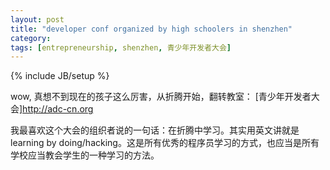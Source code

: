```yaml
---
layout: post
title: "developer conf organized by high schoolers in shenzhen"
category: 
tags: [entrepreneurship, shenzhen, 青少年开发者大会]
---
```

{% include JB/setup %}

wow, 真想不到现在的孩子这么厉害，从折腾开始，翻转教室：
[青少年开发者大会]http://adc-cn.org

我最喜欢这个大会的组织者说的一句话：在折腾中学习。其实用英文讲就是 learning by
doing/hacking。这是所有优秀的程序员学习的方式，也应当是所有学校应当教会学生的一种学习的方法。
